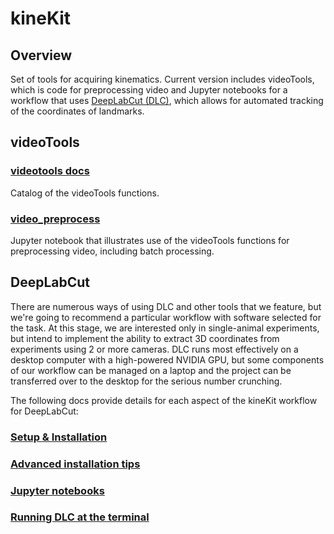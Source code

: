 # kineKit

## Overview

Set of tools for acquiring kinematics. 
Current version includes videoTools, which is code for preprocessing video and Jupyter notebooks for a workflow that uses [DeepLabCut (DLC)](http://www.mackenziemathislab.org/deeplabcut), which allows for automated tracking of the coordinates of landmarks.


## videoTools

### [videotools docs](/docs/videotools.md)
Catalog of the videoTools functions.

### [video_preprocess](/notebooks/video_preprocess.ipynb)
Jupyter notebook that illustrates use of the videoTools functions for preprocessing video, including batch processing.


## DeepLabCut
There are numerous ways of using DLC and other tools that we feature, but we're going to recommend a particular workflow with software selected for the task. 
At this stage, we are interested only in single-animal experiments, but intend to implement the ability to extract 3D coordinates from experiments using 2 or more cameras. 
DLC runs most effectively on a desktop computer with a high-powered NVIDIA GPU, but some components of our workflow can be managed on a laptop and the project can be transferred over to the desktop for the serious number crunching. 

The following docs provide details for each aspect of the kineKit workflow for DeepLabCut:

### [Setup & Installation](/docs/dlc_setup.md)

### [Advanced installation tips](/docs/advanced_install.md)

### [Jupyter notebooks](/docs/notebooks.md)

### [Running DLC at the terminal](/docs/command_line.md)

